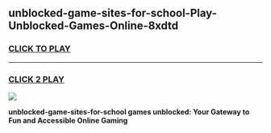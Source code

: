 
## unblocked-game-sites-for-school-Play-Unblocked-Games-Online-8xdtd
<h3>
<a href="https://premium76.site?title=unblocked-game-sites-for-school&ref=25A">CLICK TO PLAY</a></h3>
<hr>

<h3>
<a href="https://premium76.site?title=unblocked-game-sites-for-school&ref=25A">CLICK 2 PLAY</a>
  
</h3>

<a href="https://premium76.site?title=unblocked-game-sites-for-school&ref=25A"><img src="https://clearcache.store/games.png"></a>


**unblocked-game-sites-for-school games unblocked: Your Gateway to Fun and Accessible Online Gaming**
